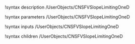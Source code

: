 !syntax description /UserObjects/CNSFVSlopeLimitingOneD

!syntax parameters /UserObjects/CNSFVSlopeLimitingOneD

!syntax inputs /UserObjects/CNSFVSlopeLimitingOneD

!syntax children /UserObjects/CNSFVSlopeLimitingOneD
